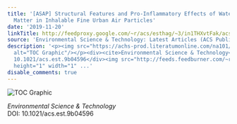 ```yaml
---
title: '[ASAP] Structural Features and Pro-Inflammatory Effects of Water-Soluble Organic
  Matter in Inhalable Fine Urban Air Particles'
date: '2019-11-20'
linkTitle: http://feedproxy.google.com/~r/acs/esthag/~3/in1THXvtFak/acs.est.9b04596
source: 'Environmental Science & Technology: Latest Articles (ACS Publications)'
description: '<p><img src="https://achs-prod.literatumonline.com/na101/home/literatum/publisher/achs/journals/content/esthag/0/esthag.ahead-of-print/acs.est.9b04596/20191120/images/medium/es9b04596_0005.gif"
  alt="TOC Graphic"/></p><div><cite>Environmental Science & Technology</cite></div><div>DOI:
  10.1021/acs.est.9b04596</div><img src="http://feeds.feedburner.com/~r/acs/esthag/~4/in1THXvtFak"
  height="1" width="1" ...'
disable_comments: true
---
```

<p><img src="https://achs-prod.literatumonline.com/na101/home/literatum/publisher/achs/journals/content/esthag/0/esthag.ahead-of-print/acs.est.9b04596/20191120/images/medium/es9b04596_0005.gif" alt="TOC Graphic"/></p><div><cite>Environmental Science & Technology</cite></div><div>DOI: 10.1021/acs.est.9b04596</div><img src="http://feeds.feedburner.com/~r/acs/esthag/~4/in1THXvtFak" height="1" width="1" ...